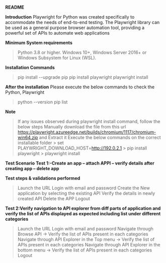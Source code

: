 **README**

**Introduction**
  Playwright for Python was created specifically to accommodate the needs of end-to-end testing.
  The Playwright library can be used as a general purpose browser automation tool, providing a powerful set of APIs to automate web applications

**Minimum System requirements**
  > Python 3.8 or higher.
  > Windows 10+, Windows Server 2016+ or Windows Subsystem for Linux (WSL).

**Installation Commands**
  > pip install --upgrade pip
  > pip install playwright
  > playwright install

**After the installation**
Please execute the below commands to check the Python, Playwright
  > python --version
  > pip list

**Note** 
  > If any issues observed during playwright install command, follow the below steps
  > Manually download the file from this url  https://playwright.azureedge.net/builds/chromium/1117/chromium-win64.zip and Extract it
  > Execute the below commands on the correct installable folder
    > set PLAYWRIGHT_DOWNLOAD_HOST=http://192.0.2.1
    > pip install playwright
    > playwright install

**Test Scenario**
**Test 1:-Create an app – attach APPI – verify details after creating app – delete app**

**Test steps & validations performed**
  > Launch the URL
  > Login with email and password
  > Create the New application by selecting the existing API
  > Verify the details in newly created API
  > Delete the APP
  > Logout

**Test 2:Verify navigation to API explorer from diff parts of application and verify the list of APIs displayed as expected including list under different categories**
  > Launch the URL
  > Login with email and password
  > Navigate through Browse API -> Verify the list of APIs present in each categories
  > Navigate through API Explorer in the Top menu -> Verify the list of APIs present in each categories
  > Navigate through API Explorer in the bottom menu -> Verify the list of APIs present in each categories
  > Logout
